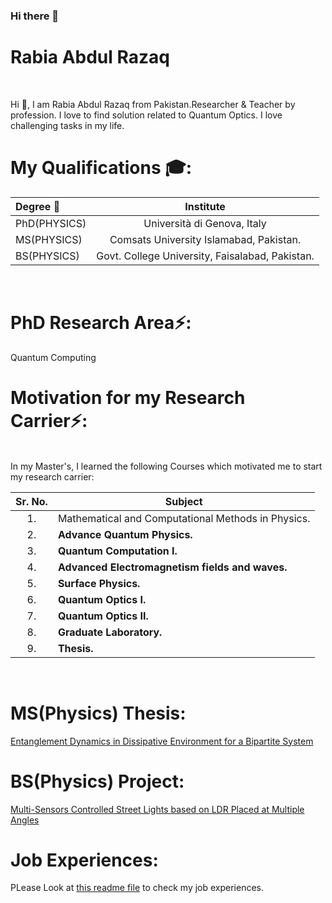### Hi there 👋

<!--
**rabia-rashid/rabia-rashid** is a ✨ _special_ ✨ repository because its `README.md` (this file) appears on your GitHub profile.

Here are some ideas to get you started:

- 🔭 I’m currently working on ...

- 🌱 I’m currently learning ...
- 👯 I’m looking to collaborate on ...
- 🤔 I’m looking for help with ...
- 💬 Ask me about ...
- 📫 How to reach me: ...
- 😄 Pronouns: ...
- ⚡ Fun fact: ...
-->
# Rabia Abdul Razaq
<br>

Hi 👋, I am Rabia Abdul Razaq from Pakistan.Researcher & Teacher by profession. I love to find solution related to Quantum Optics. I love challenging tasks in my life.

# My Qualifications 🎓: 

|  Degree 📘  | Institute
|  :-------- | :---------------: |
|  PhD(PHYSICS) | Università di Genova, Italy  | 2023 | 2026 |
|  MS(PHYSICS) | Comsats University Islamabad, Pakistan.  | 2017 | 2019 |
|  BS(PHYSICS) | Govt. College University, Faisalabad, Pakistan.  | 2012 | 2016 |

<br>

# PhD Research Area⚡:
Quantum Computing

# Motivation for my Research Carrier⚡:
<br>
In my Master's, I learned the following Courses which motivated me to start my research carrier:

| Sr. No. | Subject | 
| :-----: | ------- | 
| 1. | Mathematical and Computational Methods in Physics.
| 2. | ****Advance Quantum Physics.**** 
| 3. | ****Quantum Computation I.**** 
| 4. | ****Advanced Electromagnetism fields and waves.****
| 5. | ****Surface Physics.**** 
| 6. | ****Quantum Optics I.**** 
| 7. | ****Quantum Optics II.**** 
| 8. | ****Graduate Laboratory.**** 
| 9. | ****Thesis.**** | 6* | - | Approved |
<br>

# MS(Physics) Thesis: 
<a href="https://github.com/rabia-rashid/Entanglement-Dynamics-in-Dissipative-Environment-for-a-Bipartite-System"> Entanglement Dynamics in Dissipative Environment for a Bipartite System </a>
<br>

# BS(Physics) Project: 
<a href="https://github.com/rabia-rashid/Multi-Sensors-Controlled-Street-Lights-based-on-LDR-Placed-at-Multiple-Angles"> Multi-Sensors Controlled Street Lights based on LDR Placed at Multiple Angles </a>
<br>

# Job Experiences:
PLease Look at [this readme file](experiences.md) to check my job experiences. 
